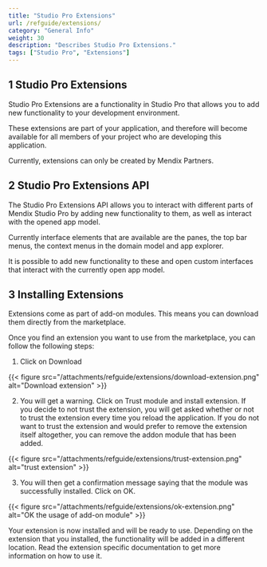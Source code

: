 ```yaml
---
title: "Studio Pro Extensions"
url: /refguide/extensions/
category: "General Info"
weight: 30
description: "Describes Studio Pro Extensions."
tags: ["Studio Pro", "Extensions"]
---
```


## 1 Studio Pro Extensions
Studio Pro Extensions are a functionality in Studio Pro that allows you to add new functionality to your development environment. 

These extensions are part of your application, and therefore will become available for all members of your project who are developing this application. 

Currently, extensions can only be created by Mendix Partners.

## 2 Studio Pro Extensions API
The Studio Pro Extensions API allows you to interact with different parts of Mendix Studio Pro by adding new functionality to them, as well as interact with the opened app model. 

Currently interface elements that are available are the panes, the top bar menus, the context menus in the domain model and app explorer. 

It is possible to add new functionality to these and open custom interfaces that interact with the currently open app model.

## 3 Installing Extensions
Extensions come as part of add-on modules. This means you can download them directly from the marketplace. 

Once you find an extension you want to use from the marketplace, you can follow the following steps: 

1. Click on Download
   
{{< figure src="/attachments/refguide/extensions/download-extension.png" alt="Download extension" >}}

2. You will get a warning. Click on Trust module and install extension. If you decide to not trust the extension, you will get asked whether or not to trust the extension every time you reload the application. 
If you do not want to trust the extension and would prefer to remove the extension itself altogether, you can remove the addon module that has been added.

{{< figure src="/attachments/refguide/extensions/trust-extension.png" alt="trust extension" >}}

3. You will then get a confirmation message saying that the module was successfully installed. Click on OK. 

{{< figure src="/attachments/refguide/extensions/ok-extension.png" alt="OK the usage of add-on module" >}}

Your extension is now installed and will be ready to use. Depending on the extension that you installed, the functionality will be added in a different location. Read the extension specific documentation to get more information on how to use it. 
